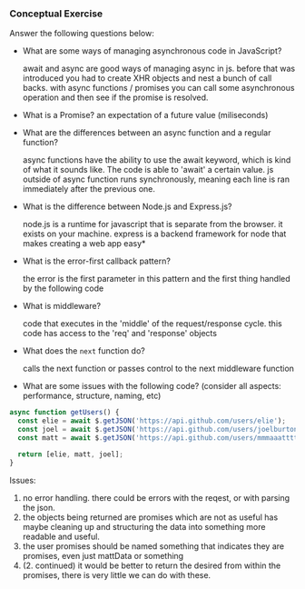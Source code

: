 ### Conceptual Exercise

Answer the following questions below:

- What are some ways of managing asynchronous code in JavaScript?


    await and async are good ways of managing async in js.  before that was introduced you had to create XHR objects and nest
    a bunch of call backs. with async functions / promises you can call some asynchronous operation and then see if the promise is resolved.

- What is a Promise?
  an expectation of a future value (miliseconds)

- What are the differences between an async function and a regular function?

   async functions have the ability to use the await keyword, which is kind of what it sounds like. The code is able to
  'await' a certain value. js outside of async function runs synchronously, meaning each line is ran immediately after the previous one.

- What is the difference between Node.js and Express.js?

  node.js is a runtime for javascript that is separate from the browser. it exists on your machine. express is a backend framework
  for node that makes creating a web app easy*

- What is the error-first callback pattern?

  the error is the first parameter in this pattern and the first thing handled by the following code

- What is middleware?

  code that executes in the 'middle' of the request/response cycle. this code has access to the 'req' and 'response' objects

- What does the `next` function do?

  calls the next function or passes control to the next middleware function

- What are some issues with the following code? (consider all aspects: performance, structure, naming, etc)

```js
async function getUsers() {
  const elie = await $.getJSON('https://api.github.com/users/elie');
  const joel = await $.getJSON('https://api.github.com/users/joelburton');
  const matt = await $.getJSON('https://api.github.com/users/mmmaaatttttt');

  return [elie, matt, joel];
}
```

  Issues: 
  1. no error handling. there could be errors with the reqest, or with parsing the json. 
  2. the objects being returned are promises which are not as useful has maybe cleaning 
  up and structuring the data into something more readable and useful.
  3. the user promises should be named something that indicates they are promises, even just mattData or something
  4. (2. continued) it would be better to return the desired from within the promises, there is very little we can do with these.
